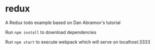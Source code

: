 # redux
A Redux todo example based on Dan Abramov's tutorial

Run `npm install` to download dependencies

Run `npm start` to execute webpack which will serve on localhost:3333
